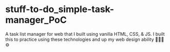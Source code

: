 # stuff-to-do_simple-task-manager_PoC
 A task list manager for web that I built using vanilla HTML, CSS, & JS. I built this to practice using these technologies and up my web design ability 🧡😎📐⚙️
